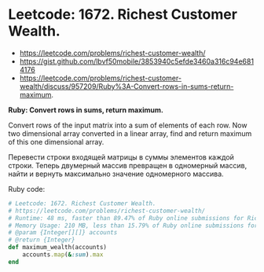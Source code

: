 # Leetcode: 1672. Richest Customer Wealth.

- https://leetcode.com/problems/richest-customer-wealth/
- https://gist.github.com/lbvf50mobile/3853940c5efde3460a316c94e6814176
- https://leetcode.com/problems/richest-customer-wealth/discuss/957209/Ruby%3A-Convert-rows-in-sums-return-maximum.

**Ruby: Convert rows in sums, return maximum.**

Convert rows of the input matrix into a sum of elements of each row. Now two dimensional array converted in a linear array, find and return maximum of this one dimensional array.

Перевести строки входящей матрицы в суммы элементов каждой строки. Теперь двумерный массив превращен в одномерный массив, найти и вернуть максимально значение одномерного массива.

Ruby code:
```Ruby
# Leetcode: 1672. Richest Customer Wealth.
# https://leetcode.com/problems/richest-customer-wealth/
# Runtime: 48 ms, faster than 89.47% of Ruby online submissions for Richest Customer Wealth.
# Memory Usage: 210 MB, less than 15.79% of Ruby online submissions for Richest Customer Wealth.
# @param {Integer[][]} accounts
# @return {Integer}
def maximum_wealth(accounts)
    accounts.map(&:sum).max
end
```